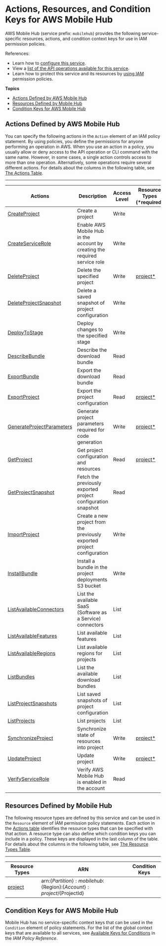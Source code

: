 # Actions, Resources, and Condition Keys for AWS Mobile Hub<a name="list_awsmobilehub"></a>

AWS Mobile Hub \(service prefix: `mobilehub`\) provides the following service\-specific resources, actions, and condition context keys for use in IAM permission policies\.

References:
+ Learn how to [configure this service](http://docs.aws.amazon.com/mobile-hub/latest/developerguide/)\.
+ View a [list of the API operations available for this service](http://docs.aws.amazon.com/mobile-hub/latest/developerguide/)\.
+ Learn how to protect this service and its resources by [using IAM](http://docs.aws.amazon.com/mobile-hub/latest/developerguide/reference-mobile-hub-iam-auth-access.html) permission policies\.

**Topics**
+ [Actions Defined by AWS Mobile Hub](#awsmobilehub-actions-as-permissions)
+ [Resources Defined by Mobile Hub](#awsmobilehub-resources-for-iam-policies)
+ [Condition Keys for AWS Mobile Hub](#awsmobilehub-policy-keys)

## Actions Defined by AWS Mobile Hub<a name="awsmobilehub-actions-as-permissions"></a>

You can specify the following actions in the `Action` element of an IAM policy statement\. By using policies, you define the permissions for anyone performing an operation in AWS\. When you use an action in a policy, you usually allow or deny access to the API operation or CLI command with the same name\. However, in some cases, a single action controls access to more than one operation\. Alternatively, some operations require several different actions\. For details about the columns in the following table, see [The Actions Table](reference_policies_actions-resources-contextkeys.md#actions_table)\.


****  

| Actions | Description | Access Level | Resource Types \(\*required\) | Condition Keys | Dependent Actions | 
| --- | --- | --- | --- | --- | --- | 
| [CreateProject](http://docs.aws.amazon.com/mobile-hub/latest/developerguide/managed-policies.html) | Create a project | Write |  |  |  | 
| [CreateServiceRole](http://docs.aws.amazon.com/mobile-hub/latest/developerguide/managed-policies.html) | Enable AWS Mobile Hub in the account by creating the required service role | Write |  |  |  | 
| [DeleteProject](http://docs.aws.amazon.com/mobile-hub/latest/developerguide/managed-policies.html) | Delete the specified project | Write | [project\*](#awsmobilehub-project)  |  |  | 
| [DeleteProjectSnapshot](http://docs.aws.amazon.com/mobile-hub/latest/developerguide/managed-policies.html) | Delete a saved snapshot of project configuration | Write |  |  |  | 
| [DeployToStage](http://docs.aws.amazon.com/mobile-hub/latest/developerguide/managed-policies.html) | Deploy changes to the specified stage | Write |  |  |  | 
| [DescribeBundle](http://docs.aws.amazon.com/mobile-hub/latest/developerguide/managed-policies.html) | Describe the download bundle | Read |  |  |  | 
| [ExportBundle](http://docs.aws.amazon.com/mobile-hub/latest/developerguide/managed-policies.html) | Export the download bundle | Read |  |  |  | 
| [ExportProject](http://docs.aws.amazon.com/mobile-hub/latest/developerguide/managed-policies.html) | Export the project configuration | Read | [project\*](#awsmobilehub-project)  |  |  | 
| [GenerateProjectParameters](http://docs.aws.amazon.com/mobile-hub/latest/developerguide/managed-policies.html) | Generate project parameters required for code generation | Write | [project\*](#awsmobilehub-project)  |  |  | 
| [GetProject](http://docs.aws.amazon.com/mobile-hub/latest/developerguide/managed-policies.html) | Get project configuration and resources | Read | [project\*](#awsmobilehub-project)  |  |  | 
| [GetProjectSnapshot](http://docs.aws.amazon.com/mobile-hub/latest/developerguide/managed-policies.html) | Fetch the previously exported project configuration snapshot | Read |  |  |  | 
| [ImportProject](http://docs.aws.amazon.com/mobile-hub/latest/developerguide/managed-policies.html) | Create a new project from the previously exported project configuration | Write |  |  |  | 
| [InstallBundle](http://docs.aws.amazon.com/mobile-hub/latest/developerguide/managed-policies.html) | Install a bundle in the project deployments S3 bucket | Write |  |  |  | 
| [ListAvailableConnectors](http://docs.aws.amazon.com/mobile-hub/latest/developerguide/managed-policies.html) | List the available SaaS \(Software as a Service\) connectors | List |  |  |  | 
| [ListAvailableFeatures](http://docs.aws.amazon.com/mobile-hub/latest/developerguide/managed-policies.html) | List available features | List |  |  |  | 
| [ListAvailableRegions](http://docs.aws.amazon.com/mobile-hub/latest/developerguide/managed-policies.html) | List available regions for projects | List |  |  |  | 
| [ListBundles](http://docs.aws.amazon.com/mobile-hub/latest/developerguide/managed-policies.html) | List the available download bundles | List |  |  |  | 
| [ListProjectSnapshots](http://docs.aws.amazon.com/mobile-hub/latest/developerguide/managed-policies.html) | List saved snapshots of project configuration | List |  |  |  | 
| [ListProjects](http://docs.aws.amazon.com/mobile-hub/latest/developerguide/managed-policies.html) | List projects | List |  |  |  | 
| [SynchronizeProject](http://docs.aws.amazon.com/mobile-hub/latest/developerguide/managed-policies.html) | Synchronize state of resources into project | Write | [project\*](#awsmobilehub-project)  |  |  | 
| [UpdateProject](http://docs.aws.amazon.com/mobile-hub/latest/developerguide/managed-policies.html) | Update project | Write | [project\*](#awsmobilehub-project)  |  |  | 
| [VerifyServiceRole](http://docs.aws.amazon.com/mobile-hub/latest/developerguide/managed-policies.html) | Verify AWS Mobile Hub is enabled in the account | Read |  |  |  | 

## Resources Defined by Mobile Hub<a name="awsmobilehub-resources-for-iam-policies"></a>

The following resource types are defined by this service and can be used in the `Resource` element of IAM permission policy statements\. Each action in the [Actions table](#awsmobilehub-actions-as-permissions) identifies the resource types that can be specified with that action\. A resource type can also define which condition keys you can include in a policy\. These keys are displayed in the last column of the table\. For details about the columns in the following table, see [The Resource Types Table](reference_policies_actions-resources-contextkeys.md#resources_table)\.


****  

| Resource Types | ARN | Condition Keys | 
| --- | --- | --- | 
| [project](http://docs.aws.amazon.com/mobile-hub/latest/developerguide/reference-mobile-hub-iam-managed-policies.html) | arn:$\{Partition\}:mobilehub:$\{Region\}:$\{Account\}:project/$\{ProjectId\} |  | 

## Condition Keys for AWS Mobile Hub<a name="awsmobilehub-policy-keys"></a>

Mobile Hub has no service\-specific context keys that can be used in the `Condition` element of policy statements\. For the list of the global context keys that are available to all services, see [Available Keys for Conditions](http://docs.aws.amazon.com/IAM/latest/UserGuide/reference_policies_condition-keys.html#AvailableKeys) in the *IAM Policy Reference*\.